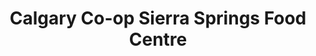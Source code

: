 ---
title: "Calgary Co-op Sierra Springs Food Centre"
url: /airdrie/calgary-co-op-sierra-springs-food-centre/
shop: department store
---
